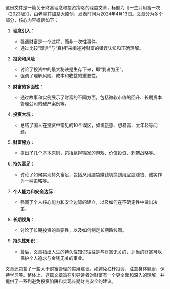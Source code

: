 这份文件是一篇关于财富理念和投资策略的深度文章，标题为《一生只用富一次（2023版）》，由老喻在加拿大原创，发表时间为2024年4月13日。文章分为多个部分，核心内容概括如下：

1. **理念引入**：
   - 强调财富是一个过程，而非一次性事件。
   - 通过比较“谎言”与“真相”来阐述对财富的错误认知和正确理解。

2. **投资和风险**：
   - 讨论了投资中的最大秘诀是生存下来，即“剩者为王”。
   - 强调了理解风险、成本和收益的重要性。

3. **财富的多面性**：
   - 通过故事和实例展示了财富的不同方面，包括微软市值的回升、长期资本管理公司的破产案例等。

4. **投资大坑**：
   - 总结了国人在投资中常见的10个误区，如饥饿感、想暴富、太年轻等问题。

5. **财富秘方**：
   - 提出了几个基本原则，包括赢得输家的游戏、价值投资、刺猬战略等。

6. **持久富足**：
   - 讨论了如何实现持久富足，包括从用脑袋赚钱切换到用屁股赚钱、诚实作为一种策略等。

7. **个人能力和安全边际**：
   - 强调了个人核心能力和安全边际的建立，以及如何在不确定性中做出决策。

8. **长期视角**：
   - 讨论了长期投资的重要性，以及如何制定长期路线图。

9. **持久性知识**：
   - 最后，文章指出人生的持久性知识往往是与财富无关的，适当的财富可以保护个人追求与金钱无关的事业。

文章还包含了一些关于财富管理的实用建议，如避免杠杆投资、注意身体健康、保持学习等。整体上，这篇文章旨在引导读者对财富有一个更全面和深入的理解，并提供了一系列避免投资陷阱和实现长期财务安全的建议。
